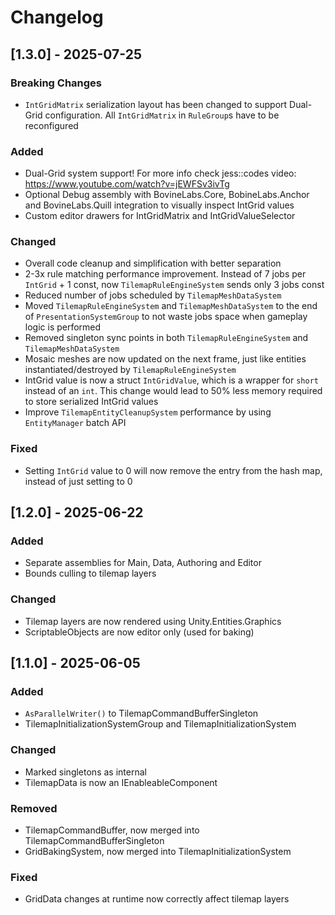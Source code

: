 # Changelog
## [1.3.0] - 2025-07-25

### Breaking Changes
* `IntGridMatrix` serialization layout has been changed to support Dual-Grid configuration. All `IntGridMatrix` in `RuleGroup`s have to be reconfigured

### Added
* Dual-Grid system support! For more info check jess::codes video: https://www.youtube.com/watch?v=jEWFSv3ivTg
* Optional Debug assembly with BovineLabs.Core, BobineLabs.Anchor and BovineLabs.Quill integration to visually inspect IntGrid values
* Custom editor drawers for IntGridMatrix and IntGridValueSelector

### Changed
* Overall code cleanup and simplification with better separation
* 2-3x rule matching performance improvement. Instead of 7 jobs per `IntGrid` + 1 const, now `TilemapRuleEngineSystem` sends only 3 jobs const
* Reduced number of jobs scheduled by `TilemapMeshDataSystem`
* Moved `TilemapRuleEngineSystem` and `TilemapMeshDataSystem` to the end of `PresentationSystemGroup` to not waste jobs space when gameplay logic is performed
* Removed singleton sync points in both `TilemapRuleEngineSystem` and `TilemapMeshDataSystem`
* Mosaic meshes are now updated on the next frame, just like entities instantiated/destroyed by `TilemapRuleEngineSystem`
* IntGrid value is now a struct `IntGridValue`, which is a wrapper for `short` instead of an `int`. This change would lead to 50% less memory required to store serialized IntGrid values
* Improve `TilemapEntityCleanupSystem` performance by using `EntityManager` batch API

### Fixed
* Setting `IntGrid` value to 0 will now remove the entry from the hash map, instead of just setting to 0

## [1.2.0] - 2025-06-22

### Added
* Separate assemblies for Main, Data, Authoring and Editor
* Bounds culling to tilemap layers

### Changed
* Tilemap layers are now rendered using Unity.Entities.Graphics
* ScriptableObjects are now editor only (used for baking)

## [1.1.0] - 2025-06-05

### Added
* `AsParallelWriter()` to TilemapCommandBufferSingleton
* TilemapInitializationSystemGroup and TilemapInitializationSystem

### Changed
* Marked singletons as internal
* TilemapData is now an IEnableableComponent

### Removed
* TilemapCommandBuffer, now merged into TilemapCommandBufferSingleton
* GridBakingSystem, now merged into TilemapInitializationSystem

### Fixed
* GridData changes at runtime now correctly affect tilemap layers